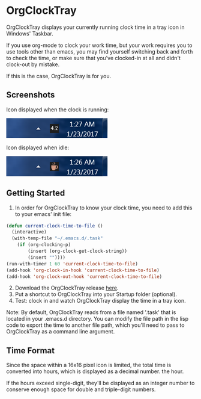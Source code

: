 # OrgClockTray

OrgClockTray displays your currently running clock time in a tray
icon in Windows' Taskbar.

If you use org-mode to clock your work time, but your work requires you to
use tools other than emacs, you may find yourself switching back and
forth to check the time, or make sure that you've clocked-in at
all and didn't clock-out by mistake.

If this is the case, OrgClockTray is for you.

## Screenshots

Icon displayed when the clock is running:

![Icon displayed when the clock's running](https://github.com/schmendrik/OrgClockTray/blob/master/Resources/Screenshot2.png
 "Active clock")

Icon displayed when idle:

![Icon displayed when idle](https://github.com/schmendrik/OrgClockTray/blob/master/Resources/Screenshot1.png
 "No active clock")

## Getting Started

1. In order for OrgClockTray to know your clock time, you need to add
   this to your emacs' init file:
```lisp
(defun current-clock-time-to-file ()
  (interactive)
  (with-temp-file "~/.emacs.d/.task"
    (if (org-clocking-p)
        (insert (org-clock-get-clock-string))
        (insert ""))))
(run-with-timer 1 60 'current-clock-time-to-file)
(add-hook 'org-clock-in-hook 'current-clock-time-to-file)
(add-hook 'org-clock-out-hook 'current-clock-time-to-file)
```
2. Download the OrgClockTray release [here](https://github.com/schmendrik/OrgClockTray/releases).
3. Put a shortcut to OrgClockTray into your Startup folder (optional).
4. Test: clock in and watch OrgClockTray display the time in a tray
   icon.

Note: By default, OrgClockTray reads from a file
named '.task' that is located in your .emacs.d directory. You can
modify the file path in the lisp code to export the time to another
file path, which you'll need to pass to OrgClockTray as a command line
argument.

## Time Format

Since the space within a 16x16 pixel icon is limited, the total time
is converted into hours, which is displayed as a decimal number.
the hour.

If the hours exceed single-digit, they'll be displayed as an integer
number to conserve enough space for double and triple-digit numbers.
